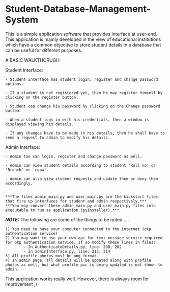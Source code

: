 # Student-Database-Management-System

This is a simple application software that provides interface at user-end. This application is mainly developed in the view of educational institutions which have a common objective to store student details in a database that can be useful for different purposes. 


A BASIC WALKTHORUGH:

Student Interface:

    - Student interface has student login, register and change password options.
    
    - If a student is not registered yet, then he may register himself by clicking on the register button.
    
    - Student can change his password by clicking on the Change password button.
    
    - When a student logs in with his credentials, then a window is displayed viewing his details.
    
    - If any changes have to be made in his details, then he shall have to send a request to admin to modify his details.

Admin Interface:

    - Admin too can login, register and change password as well.

    - Admin can view student details according to student 'Roll no' or 'Branch' or 'cgpa'.
    
    - Admin can also view student requests and update them or deny them accordingly.


    ***The files admin_main.py and user_main.py are the kickstart files that fire up interfaces for student and admin respectively.***  
    ***You may convert these admin_main.py and user_main.py files into executable to run as application (pyinstaller).***


***NOTE:***
The following are some of the things to be noted ....

    1) You need to have your computer connected to the internet (otp authentication service)
    2) You may want to use your own api for text message service required for otp authentication service. If so modify these lines in files:
            - In AuthenticateDetails.py, line: 200, 202
            - In adminInterface.py, line: 213, 214
    3) All profile photos must be png format.
    4) In admin page, all details will be updated along with profile photos as well, but what profile pic is being updated is not shown to admin.

This application works really well. However, there is always room for improvement ;)
